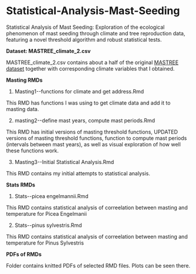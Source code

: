 # Statistical-Analysis-Mast-Seeding
Statistical Analysis of Mast Seeding: Exploration of the ecological phenomenon of mast seeding through climate and tree reproduction data, featuring a novel threshold algorithm and robust statistical tests.

**Dataset: MASTREE_climate_2.csv**

MASTREE_climate_2.csv contains about a half of the original [MASTREE dataset](https://mastreeplus.shinyapps.io/mastreeplus/) together with corresponding climate variables that I obtained.

**Masting RMDs**

1) Masting1--functions for climate and get address.Rmd

This RMD has functions I was using to get climate data and add it to masting data.


2) masting2--define mast years, compute mast periods.Rmd


This RMD has initial versions of masting threshold functions, UPDATED versions of masting threshold functions, function to compute mast periods (intervals between mast years), as well as visual exploration of how well these functions work.


3) Masting3--Initial Statistical Analysis.Rmd

This RMD contains my initial attempts to statistical analysis. 

**Stats RMDs**

1) Stats--picea engelmannii.Rmd

This RMD contains statistical analysis of correelation between masting and temperature for Picea Engelmanii

2) Stats--pinus sylvestris.Rmd

This RMD contains statistical analysis of correelation between masting and temperature for Pinus Sylvestris

**PDFs of RMDs**

Folder contains knitted PDFs of selected RMD files. Plots can be seen there.
